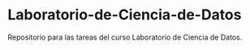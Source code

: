 # Laboratorio-de-Ciencia-de-Datos
Repositorio para las tareas del curso Laboratorio de Ciencia de Datos.

